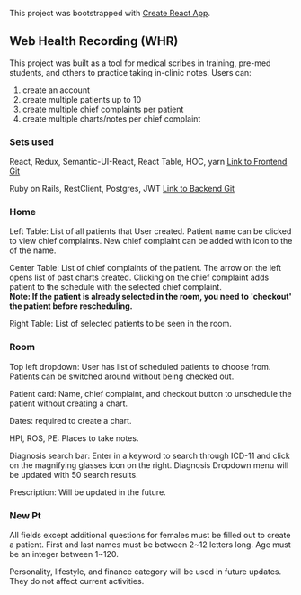 This project was bootstrapped with [Create React App](https://github.com/facebook/create-react-app).

## Web Health Recording (WHR)

This project was built as a tool for medical scribes in training, pre-med students, and others to practice taking in-clinic notes.
Users can: 
1. create an account
2. create multiple patients up to 10 
3. create multiple chief complaints per patient
4. create multiple charts/notes per chief complaint

### Sets used

React, Redux, Semantic-UI-React, React Table, HOC, yarn
[Link to Frontend Git](https://github.com/liahnee/whr_frontend)

Ruby on Rails, RestClient, Postgres, JWT
[Link to Backend Git](https://github.com/liahnee/whr_backend)

### Home 


Left Table: List of all patients that User created. Patient name can be clicked to view chief complaints. New chief complaint can be added with icon to the of the name. 

Center Table: List of chief complaints of the patient. The arrow on the left opens list of past charts created. Clicking on the chief complaint adds patient to the schedule with the selected chief complaint. <br />
**Note: If the patient is already selected in the room, you need to 'checkout' the patient before rescheduling.**

Right Table: List of selected patients to be seen in the room. 

### Room 

Top left dropdown: User has list of scheduled patients to choose from. Patients can be switched around without being checked out. 

Patient card: Name, chief complaint, and checkout button to unschedule the patient without creating a chart. 

Dates: required to create a chart. 

HPI, ROS, PE: Places to take notes.

Diagnosis search bar: Enter in a keyword to search through ICD-11 and click on the magnifying glasses icon on the right. Diagnosis Dropdown menu will be updated with 50 search results. 

Prescription: Will be updated in the future.

### New Pt

All fields except additional questions for females must be filled out to create a patient. 
First and last names must be between 2~12 letters long.
Age must be an integer between 1~120.

Personality, lifestyle, and finance category will be used in future updates. They do not affect current activities. 
